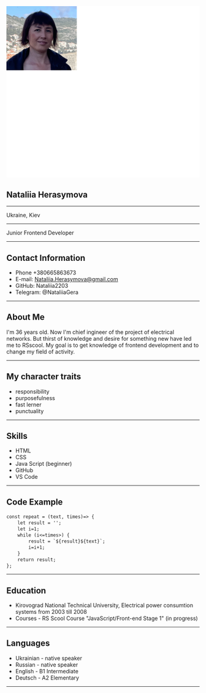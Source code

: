 ![Foto](foto.png)
## Nataliia Herasymova
**************************
Ukraine, Kiev
**************************
Junior Frontend Developer
**************************
## Contact Information
* Phone +380665863673
* E-mail: Nataliia.Herasymova@gmail.com
* GitHub: Nataliia2203
* Telegram: @NataliiaGera
*********************************************
## About Me
I'm 36 years old. Now I'm chief ingineer of the project of electrical networks. 
But thirst of knowledge and desire for something new have led me to RSscool.
My goal is to get knowledge of frontend development and to change my field
of activity.
******************************************************************************
## My character traits
* responsibility
* purposefulness
* fast lerner
* punctuality
*********************************************************************************
## Skills
* HTML
* CSS
* Java Script (beginner)
* GitHub
* VS Code
*********************************************************************************
## Code Example
```
const repeat = (text, times)=> {
    let result = '';
    let i=1;
    while (i<=times>) {
        result = `${result}${text}`;
        i=i+1;
    }
    return result;
};
```
*************************************************************************************
## Education
* Kirovograd National Technical University, Electrical power consumtion systems from 2003 till 2008
* Courses - RS Scool Course "JavaScript/Front-end Stage 1" (in progress)
************************************************************************************
## Languages
* Ukrainian - native speaker
* Russian - native speaker
* English - B1 Intermediate
* Deutsch - A2 Elementary
*********************************************************************************
